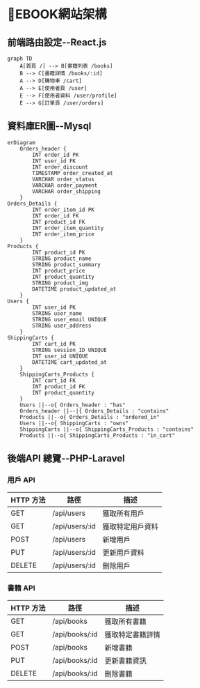 # 📖EBOOK網站架構
## 前端路由設定--React.js
```mermaid
graph TD
    A[首頁 /] --> B[書籍列表 /books]
    B --> C[書籍詳情 /books/:id]
    A --> D[購物車 /cart]
    A --> E[使用者頁 /user]
    E --> F[使用者資料 /user/profile]
    E --> G[訂單頁 /user/orders]
```
## 資料庫ER圖--Mysql
```mermaid
erDiagram
    Orders_header {
        INT order_id PK
        INT user_id FK
        INT order_discount
        TIMESTAMP order_created_at
        VARCHAR order_status
        VARCHAR order_payment
        VARCHAR order_shipping
    }
Orders_Details {
        INT order_item_id PK
        INT order_id FK
        INT product_id FK
        INT order_item_quantity
        INT order_item_price
    }
Products {
        INT product_id PK
        STRING product_name
        STRING product_summary
        INT product_price
        INT product_quantity
        STRING product_img
        DATETIME product_updated_at
    }
Users {
        INT user_id PK
        STRING user_name
        STRING user_email UNIQUE
        STRING user_address
    }
ShippingCarts {
        INT cart_id PK
        STRING session_ID UNIQUE
        INT user_id UNIQUE
        DATETIME cart_updated_at
    }
    ShippingCarts_Products {
        INT cart_id FK
        INT product_id FK
        INT product_quantity
    }
    Users ||--o{ Orders_header : "has"
    Orders_header ||--|{ Orders_Details : "contains"
    Products ||--o{ Orders_Details : "ordered_in"
    Users ||--o{ ShippingCarts : "owns"
    ShippingCarts ||--o{ ShippingCarts_Products : "contains"
    Products ||--o{ ShippingCarts_Products : "in_cart"
```
## 後端API 總覽--PHP-Laravel

### 用戶 API
| HTTP 方法 | 路徑            | 描述             |
|-----------|-----------------|------------------|
| GET       | /api/users      | 獲取所有用戶     |
| GET       | /api/users/:id  | 獲取特定用戶資料 |
| POST      | /api/users      | 新增用戶         |
| PUT       | /api/users/:id  | 更新用戶資料     |
| DELETE    | /api/users/:id  | 刪除用戶         |
### 書籍 API

| HTTP 方法 | 路徑            | 描述             |
|-----------|-----------------|------------------|
| GET       | /api/books      | 獲取所有書籍     |
| GET       | /api/books/:id  | 獲取特定書籍詳情 |
| POST      | /api/books      | 新增書籍         |
| PUT       | /api/books/:id  | 更新書籍資訊     |
| DELETE    | /api/books/:id  | 刪除書籍         |

